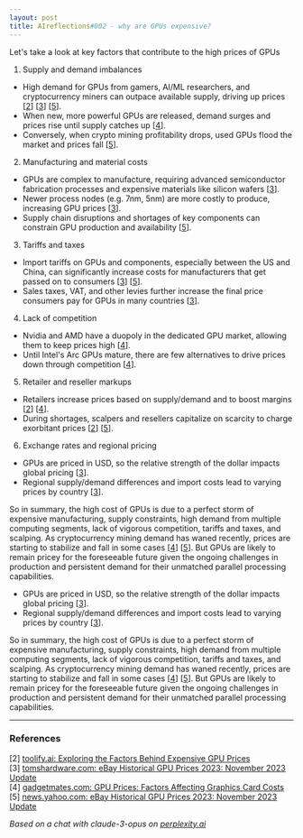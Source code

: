 ```yaml
---
layout: post
title: AIreflections#002 - why are GPUs expensive? 
---
```


Let's take a look at key factors that contribute to the high prices of GPUs

1. Supply and demand imbalances
- High demand for GPUs from gamers, AI/ML researchers, and cryptocurrency miners can outpace available supply, driving up prices [[2](#ref-2)] [[3](#ref-3)] [[5](#ref-5)]. 
- When new, more powerful GPUs are released, demand surges and prices rise until supply catches up [[4](#ref-4)].
- Conversely, when crypto mining profitability drops, used GPUs flood the market and prices fall [[5](#ref-5)].

2. Manufacturing and material costs
- GPUs are complex to manufacture, requiring advanced semiconductor fabrication processes and expensive materials like silicon wafers [[3](#ref-3)].
- Newer process nodes (e.g. 7nm, 5nm) are more costly to produce, increasing GPU prices [[3](#ref-3)].
- Supply chain disruptions and shortages of key components can constrain GPU production and availability [[5](#ref-5)].

3. Tariffs and taxes
- Import tariffs on GPUs and components, especially between the US and China, can significantly increase costs for manufacturers that get passed on to consumers [[3](#ref-3)] [[5](#ref-5)].
- Sales taxes, VAT, and other levies further increase the final price consumers pay for GPUs in many countries [[3](#ref-3)].

4. Lack of competition 
- Nvidia and AMD have a duopoly in the dedicated GPU market, allowing them to keep prices high [[4](#ref-4)].
- Until Intel's Arc GPUs mature, there are few alternatives to drive prices down through competition [[4](#ref-4)].

5. Retailer and reseller markups
- Retailers increase prices based on supply/demand and to boost margins [[2](#ref-2)] [[4](#ref-4)]. 
- During shortages, scalpers and resellers capitalize on scarcity to charge exorbitant prices [[2](#ref-2)] [[5](#ref-5)].

6. Exchange rates and regional pricing
- GPUs are priced in USD, so the relative strength of the dollar impacts global pricing [[3](#ref-3)].
- Regional supply/demand differences and import costs lead to varying prices by country [[3](#ref-3)].

So in summary, the high cost of GPUs is due to a perfect storm of expensive manufacturing, supply constraints, high demand from multiple computing segments, lack of vigorous competition, tariffs and taxes, and scalping. As cryptocurrency mining demand has waned recently, prices are starting to stabilize and fall in some cases [[4](#ref-4)] [[5](#ref-5)]. But GPUs are likely to remain pricey for the foreseeable future given the ongoing challenges in production and persistent demand for their unmatched parallel processing capabilities.

- GPUs are priced in USD, so the relative strength of the dollar impacts global pricing [[3](#ref-3)].
- Regional supply/demand differences and import costs lead to varying prices by country [[3](#ref-3)].

So in summary, the high cost of GPUs is due to a perfect storm of expensive manufacturing, supply constraints, high demand from multiple computing segments, lack of vigorous competition, tariffs and taxes, and scalping. As cryptocurrency mining demand has waned recently, prices are starting to stabilize and fall in some cases [[4](#ref-4)] [[5](#ref-5)]. But GPUs are likely to remain pricey for the foreseeable future given the ongoing challenges in production and persistent demand for their unmatched parallel processing capabilities.

---
### References

[2] <a id="ref-2"></a> [toolify.ai: Exploring the Factors Behind Expensive GPU Prices](https://www.toolify.ai/hardware/exploring-the-factors-behind-expensive-gpu-prices-2880210)  
[3] <a id="ref-3"></a> [tomshardware.com: eBay Historical GPU Prices 2023: November 2023 Update](https://www.tomshardware.com/news/gpus-historical-ebay-pricing)  
[4] <a id="ref-4"></a> [gadgetmates.com: GPU Prices: Factors Affecting Graphics Card Costs](https://gadgetmates.com/gpu-prices)  
[5] <a id="ref-5"></a> [news.yahoo.com: eBay Historical GPU Prices 2023: November 2023 Update](https://news.yahoo.com/ebay-historical-gpu-prices-2023-134424603.html)  

_Based on a chat with claude-3-opus on [perplexity.ai](https://perplexity.ai)_

<!-- 
regex...

\[(\d)\]
to
 [[$1](#ref-$1)]

\[(\d)\] (.*)
to
[$1] <a id="ref-$1"></a> [display text]($2)  

\[(\d\d)\] (.*)
to
[$1] <a id="ref-$1"></a> [display text]($2)  

Citations:
to
---
### References  
-->

<!-- 
[1] <a id="ref-1"></a> [display text](https://www.techspot.com/article/2784-gpu-pricing-update/)  
[6] <a id="ref-6"></a> [display text](https://softwareg.com.au/blogs/computer-hardware/why-are-graphics-card-prices-so-high)  
[7] <a id="ref-7"></a> [display text](https://gpus.llm-utils.org/nvidia-h100-gpus-supply-and-demand/)  
[8] <a id="ref-8"></a> [display text](https://gitnux.org/most-expensive-gpus/)  
[9] <a id="ref-9"></a> [display text](https://www.pcgamer.com/are-the-best-gpus-really-more-expensive-than-they-were-when-i-was-young-or-am-i-remembering-a-past-that-never-was/)  

[10] <a id="ref-10"></a> [display text](https://www.reddit.com/r/hardware/comments/105hi4k/is_it_possible_that_the_increased_gpu_prices_are/)  
[11] <a id="ref-11"></a> [display text](https://arstechnica.com/gaming/2023/12/after-a-chaotic-three-years-gpu-sales-are-starting-to-look-normal-ish-again/)  
[12] <a id="ref-12"></a> [display text](https://www.overclock.net/threads/dumb-question-how-much-does-it-cost-to-make-a-graphics-card.1226645/)  
[13] <a id="ref-13"></a> [display text](https://www.antigravity.capital/essays/supply-demand-gpus)  
[14] <a id="ref-14"></a> [display text](https://www.tomshardware.com/news/lowest-gpu-prices)  
[15] <a id="ref-15"></a> [display text](https://fortune.com/2024/02/21/nvidia-earnings-ceo-jensen-huang-gpu-demand-supply-allocate-fairly/)  
[16] <a id="ref-16"></a> [display text](https://siliconangle.com/2024/02/21/nvidias-data-center-gpu-sales-grow-stunning-409-huge-demand-ai-chips/)  
[17] <a id="ref-17"></a> [display text](https://www.techradar.com/computing/gpu/gpu-prices-arent-actually-that-expensive-no-really)  
[18] <a id="ref-18"></a> [display text](https://www.digitaltrends.com/computing/gpu-prices-dropping-from-super-refresh/)  
[19] <a id="ref-19"></a> [display text](https://www.reddit.com/r/hardware/comments/k0awsk/does_anyone_know_what_is_the_actual_production/)  
[20] <a id="ref-20"></a> [display text](https://www.extremetech.com/computing/nvidia-says-demand-for-its-next-gen-hardware-will-exceed-supply)  
-->
